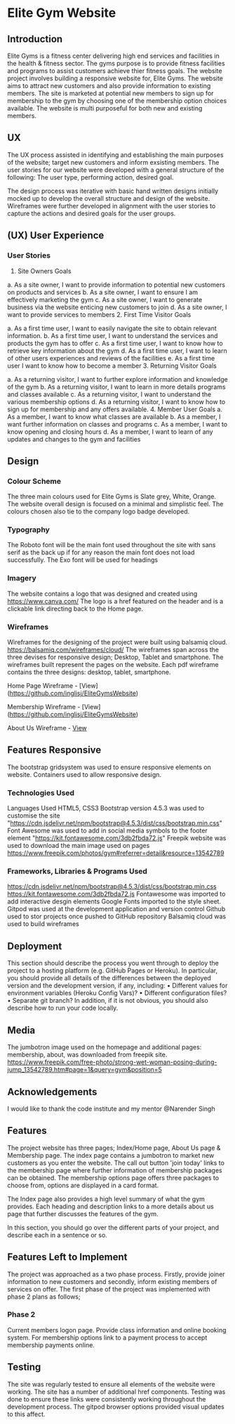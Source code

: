 # Elite Gym Website 

## Introduction
Elite Gyms is a fitness center delivering high end services and facilities in the health & fitness sector. The gyms purpose is to provide fitness facilities and programs to assist customers achieve thier fitness goals. The website project involves building a responsive website for, Elite Gyms. The website aims to attract new customers and also provide information to existing members. The site is marketed at potential new members to sign up for membership to the gym by choosing one of the membership option choices available. The website is multi purposeful for both new and existing members.

## UX

The UX process assisted in identifying and establishing the main purposes of the website; target new customers and inform exsisting members. The user stories for our website were developed with a general structure of the following: The user type, performing action, desired goal. 

The design process was iterative with basic hand written designs initially mocked up to develop the overall structure and design of the website. Wireframes were further developed in alignment with the user stories to capture the actions and desired goals for the user groups. 

## (UX) User Experience 

### User Stories
1.	Site Owners Goals 

a.	As a site owner, I want to provide information to potential new customers on products and services 
b.	As a site owner, I want to ensure I am effectively marketing the gym
c.	As a site owner, I want to generate business via the website enticing new customers to join 
d.	As a site owner, I want to provide services to members
2.	First Time Visitor Goals 

a.	As a first time user, I want to easily navigate the site to obtain relevant information. 
b.	As a first time user,  I want to understand the services and products the gym has to offer 
c.	As a first time user, I want to know how to retrieve key information about the gym
d.	As a first time user, I want to learn of other users experiences and reviews of the facilities 
e.	As a first time user I want to know how to become a member 
3.	Returning Visitor Goals 

a.	As a returning visitor, I want to further explore information and knowledge of the gym 
b.	As a returning visitor, I want to learn in more details programs and classes available 
c.	As a returning visitor, I want to understand the various membership options 
d.	As a returning visitor, I want to know how to sign up for membership and any offers available.
4.	Member User Goals
a.	As a member, I want to know what classes are available 
b.	As a member, I want further information on classes and programs 
c.	As a member, I want to know opening and closing hours 
d.	As a member, I want to learn of any updates and changes to the gym and facilities 

## Design 
### Colour Scheme 
The three main colours used for Elite Gyms is Slate grey, White, Orange. 
The website overall design is focused on a minimal and simplistic feel. 
The colours chosen also tie to the company logo badge developed.

### Typography 

The Roboto font will be the main font used throughout the site with sans serif as the back up if for any reason the main font does not load successfully. 
The Exo font will be used for headings

### Imagery 

The website contains a logo that was designed and created using https://www.canva.com/ 
The logo is a href featured on the header and is a clickable link directing back to the Home page. 

### Wireframes 

Wireframes for the designing of the project were built using balsamiq cloud. 
https://balsamiq.com/wireframes/cloud/
The wireframes span across the three devises for responsive design; Desktop, Tablet and smartphone. 
The wireframes built represent the pages on the website. Each pdf wireframe contains the three designs: desktop, tablet, smartphone. 

Home Page Wireframe - [View] (https://github.com/inglisj/EliteGymsWebsite)

Membership Wireframe - [View] (https://github.com/inglisj/EliteGymsWebsite)

About Us Wireframe - [View](https://github.com/inglisj/EliteGymsWebsite) 

## Features Responsive 

The bootstrap gridsystem was used to ensure responsive elements on website. 
Containers used to allow responsive design. 

### Technologies Used
Languages Used 
HTML5, CSS3
Bootstrap version 4.5.3 was used to customise the site "https://cdn.jsdelivr.net/npm/bootstrap@4.5.3/dist/css/bootstrap.min.css"
Font Awesome was used to add in social media symbols to the footer element 
"https://kit.fontawesome.com/3db2fbda72.js"
Freepik website was used to download the main image used on pages 
https://www.freepik.com/photos/gym#referrer=detail&resource=13542789


### Frameworks, Libraries & Programs Used
https://cdn.jsdelivr.net/npm/bootstrap@4.5.3/dist/css/bootstrap.min.css https://kit.fontawesome.com/3db2fbda72.js 
Fontawesome was imported to add interactive desgin elements Google Fonts imported to the style sheet. 
Gitpod was used at the development application and version control Github used to stor projects once pushed to GitHub repository 
Balsamiq cloud was used to build wireframes

## Deployment
This section should describe the process you went through to deploy the project to a hosting platform (e.g. GitHub Pages or Heroku).
In particular, you should provide all details of the differences between the deployed version and the development version, if any, including:
•	Different values for environment variables (Heroku Config Vars)?
•	Different configuration files?
•	Separate git branch?
In addition, if it is not obvious, you should also describe how to run your code locally.

## Media 
The jumbotron image used on the homepage and additional pages: membership, about, was downloaded from freepik site. 
https://www.freepik.com/free-photo/strong-wet-woman-posing-during-jump_13542789.htm#page=1&query=gym&position=5


## Acknowledgements 
I would like to thank the code institute and my mentor @Narender Singh

## Features
The project website has three pages; Index/Home page, About Us page & Membership page. 
The index page contains a jumbotron to market new customers as you enter the website. 
The call out button 'join today' links to the membership page where further information of membership packages can be obtained.
The membership options page offers three packages to choose from, options are displayed in a card format. 

The Index page also provides a high level summary of what the gym provides. Each heading and description links to a more details about us page that further discusses the features of the gym.  

In this section, you should go over the different parts of your project, and describe each in a sentence or so.

## Features Left to Implement
The project was approached as a two phase process. Firstly, provide joiner information to new customers and secondly, inform existing members of services on offer. 
The first phase of the project was implemented with phase 2 plans as follows;

### Phase 2
Current members logon page. Provide class information and online booking system. 
For membership options link to a payment process to accept membership payments online. 


## Testing
The site was regularly tested to ensure all elements of the website were working. 
The site has a number of additional href components. Testing was done to ensure these links were consistently working throughout the development process. 
The gitpod browser options provided visual updates to this affect. 


